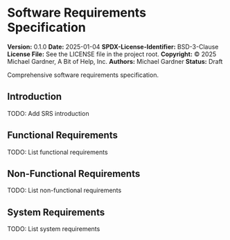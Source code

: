 # Software Requirements Specification

**Version:** 0.1.0
**Date:** 2025-01-04
**SPDX-License-Identifier:** BSD-3-Clause
**License File:** See the LICENSE file in the project root.
**Copyright:** © 2025 Michael Gardner, A Bit of Help, Inc.
**Authors:** Michael Gardner
**Status:** Draft

Comprehensive software requirements specification.

## Introduction

TODO: Add SRS introduction

## Functional Requirements

TODO: List functional requirements

## Non-Functional Requirements

TODO: List non-functional requirements

## System Requirements

TODO: List system requirements
